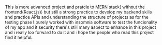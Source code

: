 This is more advanced project and pratcie to MERN stack( without the frontend(React.js))
but still a strong practice to develop my backend skills and practice APIs
and understanding the structure of projects as for the testing phase I purely worked with insomnia software to test the funcionality of my app and it security
there's still many aspect to enhance in this project and i really loo forward to do it and i hope the people who read this project find it helpful.
